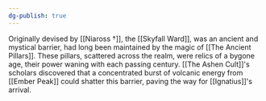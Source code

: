 ```yaml
---
dg-publish: true
---
```

Originally devised by [[Niaross †]], the [[Skyfall Ward]], was an ancient and mystical barrier, had long been maintained by the magic of [[The Ancient Pillars]]. These pillars, scattered across the realm, were relics of a bygone age, their power waning with each passing century. [[The Ashen Cult]]'s scholars discovered that a concentrated burst of volcanic energy from [[Ember Peak]] could shatter this barrier, paving the way for [[Ignatius]]'s arrival.